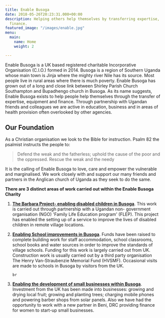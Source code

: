 ```yaml
---
title: Enable Busoga
date: 2018-05-26T20:23:31.000+00:00
description: Helping others help themselves by transferring expertise, equipment and
  finance.
featured_image: "/images/enable.jpg"
menu:
  main:
    name: Home
    weight: 2

---
```

Enable Busoga is a UK based registered charitable Incorporative Organisation (C.I.O.) formed in 2014. Busoga is a region of Southern Uganda whose main town is Jinja where the mighty river Nile has its source. Most people live in rural areas where there is much poverty. Enable Busoga has grown out of a long and close link between Shirley Parish Church Southampton and Bupadhengo church in Busoga. As its name suggests, Enable Busoga exists to help people help themselves through the transfer of expertise, equipment and finance. Through partnership with Ugandan friends and colleagues we are active in education, business and in areas of health provision often overlooked by other agencies.

## Our Foundation

As a Christian organisation we look to the Bible for instruction. Psalm 82 the psalmist instructs the people to:

> Defend the weak and the fatherless; uphold the cause of the poor and the oppressed. Rescue the weak and the needy

It is the calling of Enable Busoga to love, care and empower the vulnerable and marginalised. We work closely with and support our many friends and partners in the Anglican church of Uganda as they seek to do the same.

**There are 3 distinct areas of work carried out within the Enable Busoga Charity**

1. [**The Barbara Project- enabling disabled children in Busoga**](/programmes/barbara-project). This work is carried out through partnership
   with a Ugandan non- government organisation (NGO) 'Family Life Education program' (FLEP). This project has
   enabled the setting up of a service to improve the lives of disabled children in remote village locations.
2. [**Enabling School improvements in Busoga**](/programmes/school-improvements).  Funds have been raised to complete building work for staff accommodation,
   school classrooms, school books and water sources in order to improve the standards of village schools. Funding for
   this work is largely carried out from UK. Construction work is usually carried out by a third party organisation
   The Henry Van-Straubenzie Memorial Fund (HVSMF). Occasional visits are made to schools in Busoga by visitors from the UK.

       br
3. [**Enabling the development of small businesses within Busoga**](/programmes/small-business-development). Investment from the UK has been made into businesses: growing and drying local fruit; growing and planting trees; charging mobile phones and powering barber shops from solar panels. Also we have had the opportunity to work with a new partner in Beni, DRC providing finance for women to start-up small businesses.